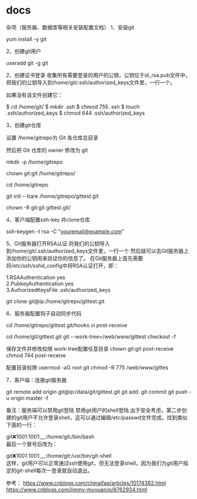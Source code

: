 # docs
杂项（服务器、数据库等相关安装配置文档）
1、安装git

yum install -y git

2、创建git用户

useradd git -g git


2、创建证书登录
收集所有需要登录的用户的公钥，公钥位于id_rsa.pub文件中，把我们的公钥导入到/home/git/.ssh/authorized_keys文件里，一行一个。

如果没有该文件创建它：

$ cd /home/git/
$ mkdir .ssh
$ chmod 755 .ssh
$ touch .ssh/authorized_keys
$ chmod 644 .ssh/authorized_keys


3、创建git仓库

设置 /home/gitrepo为 Git 各仓库总目录

然后把 Git 仓库的 owner 修改为 git

 mkdir -p /home/gitrepo
 
 chown git:git /home/gitrepo/
 
 cd /home/gitrepo
 
 git init --bare /home/gitrepo/gittest.git
 
 chown -R git:git gittest.git/
 
 
 
 4、客户端配置ssh-key 并clone仓库
 
 ssh-keygen -t rsa -C "youremail@example.com"  
 
 5、Git服务器打开RSA认证 
 将我们的公钥导入到/home/git/.ssh/authorized_keys文件里，一行一个
 然后就可以去Git服务器上添加你的公钥用来验证你的信息了。
 在Git服务器上首先需要将/etc/ssh/sshd_config中将RSA认证打开，即：

1.RSAAuthentication yes     
2.PubkeyAuthentication yes     
3.AuthorizedKeysFile  .ssh/authorized_keys
 
 
 git clone git@ip:/home/gitrepo/gittest.git
 
 6、服务器配置钩子自动同步代码
 
 cd /home/gitrepo/gittest.git/hooks
vi post-receive

cd /home/git/gittest.git
git --work-tree=/web/www/gittest checkout -f

保存文件并修改权限  work-tree配置任意目录 
chown git:git post-receive
chmod 744 post-receive
 
 配置目录权限
 usermod -aG root git 
chmod -R 775 /web/www/gittes
 
 7、客户端：连接git服务器

git remote add origin git@ip:/data/git/gittest.git
git add.
git commit 
git push -u origin master -f
 
 备注：服务端可以禁用git登陆
 禁用git用户的shell登陆
出于安全考虑，第二步创建的git用户不允许登录shell，这可以通过编辑/etc/passwd文件完成。找到类似下面的一行：

git:x:1001:1001:,,,:/home/git:/bin/bash  
最后一个冒号后改为：

git:x:1001:1001:,,,:/home/git:/usr/bin/git-shell  
这样，git用户可以正常通过ssh使用git，但无法登录shell，因为我们为git用户指定的git-shell每次一登录就自动退出。

参考：
https://www.cnblogs.com/chinaifae/articles/10174382.html
https://www.cnblogs.com/jimmy-muyuan/p/8762934.html
